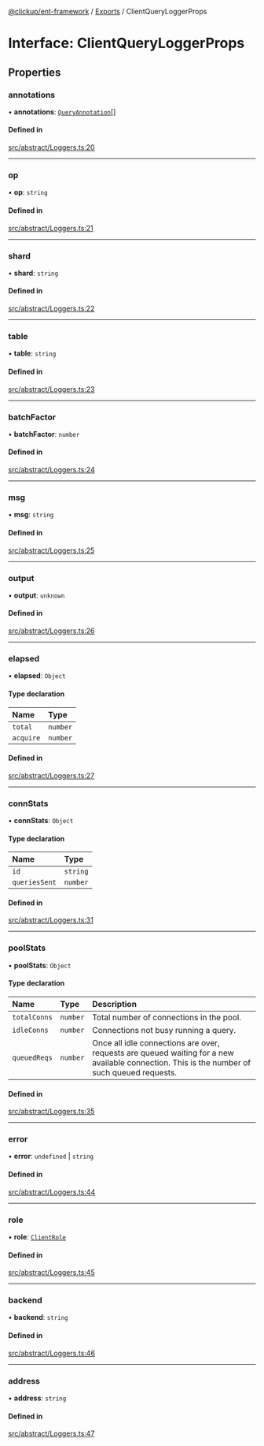 [@clickup/ent-framework](../README.md) / [Exports](../modules.md) / ClientQueryLoggerProps

# Interface: ClientQueryLoggerProps

## Properties

### annotations

• **annotations**: [`QueryAnnotation`](QueryAnnotation.md)[]

#### Defined in

[src/abstract/Loggers.ts:20](https://github.com/clickup/ent-framework/blob/master/src/abstract/Loggers.ts#L20)

___

### op

• **op**: `string`

#### Defined in

[src/abstract/Loggers.ts:21](https://github.com/clickup/ent-framework/blob/master/src/abstract/Loggers.ts#L21)

___

### shard

• **shard**: `string`

#### Defined in

[src/abstract/Loggers.ts:22](https://github.com/clickup/ent-framework/blob/master/src/abstract/Loggers.ts#L22)

___

### table

• **table**: `string`

#### Defined in

[src/abstract/Loggers.ts:23](https://github.com/clickup/ent-framework/blob/master/src/abstract/Loggers.ts#L23)

___

### batchFactor

• **batchFactor**: `number`

#### Defined in

[src/abstract/Loggers.ts:24](https://github.com/clickup/ent-framework/blob/master/src/abstract/Loggers.ts#L24)

___

### msg

• **msg**: `string`

#### Defined in

[src/abstract/Loggers.ts:25](https://github.com/clickup/ent-framework/blob/master/src/abstract/Loggers.ts#L25)

___

### output

• **output**: `unknown`

#### Defined in

[src/abstract/Loggers.ts:26](https://github.com/clickup/ent-framework/blob/master/src/abstract/Loggers.ts#L26)

___

### elapsed

• **elapsed**: `Object`

#### Type declaration

| Name | Type |
| :------ | :------ |
| `total` | `number` |
| `acquire` | `number` |

#### Defined in

[src/abstract/Loggers.ts:27](https://github.com/clickup/ent-framework/blob/master/src/abstract/Loggers.ts#L27)

___

### connStats

• **connStats**: `Object`

#### Type declaration

| Name | Type |
| :------ | :------ |
| `id` | `string` |
| `queriesSent` | `number` |

#### Defined in

[src/abstract/Loggers.ts:31](https://github.com/clickup/ent-framework/blob/master/src/abstract/Loggers.ts#L31)

___

### poolStats

• **poolStats**: `Object`

#### Type declaration

| Name | Type | Description |
| :------ | :------ | :------ |
| `totalConns` | `number` | Total number of connections in the pool. |
| `idleConns` | `number` | Connections not busy running a query. |
| `queuedReqs` | `number` | Once all idle connections are over, requests are queued waiting for a new available connection. This is the number of such queued requests. |

#### Defined in

[src/abstract/Loggers.ts:35](https://github.com/clickup/ent-framework/blob/master/src/abstract/Loggers.ts#L35)

___

### error

• **error**: `undefined` \| `string`

#### Defined in

[src/abstract/Loggers.ts:44](https://github.com/clickup/ent-framework/blob/master/src/abstract/Loggers.ts#L44)

___

### role

• **role**: [`ClientRole`](../modules.md#clientrole)

#### Defined in

[src/abstract/Loggers.ts:45](https://github.com/clickup/ent-framework/blob/master/src/abstract/Loggers.ts#L45)

___

### backend

• **backend**: `string`

#### Defined in

[src/abstract/Loggers.ts:46](https://github.com/clickup/ent-framework/blob/master/src/abstract/Loggers.ts#L46)

___

### address

• **address**: `string`

#### Defined in

[src/abstract/Loggers.ts:47](https://github.com/clickup/ent-framework/blob/master/src/abstract/Loggers.ts#L47)
